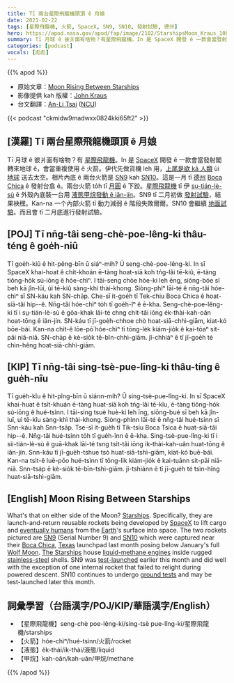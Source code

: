 ```yaml
---
title: Tī 兩台星際飛龍機頭頂 ê 月娘
date: 2021-02-22
tags: [星際飛龍機, 火箭, SpaceX, SN9, SN10, 發射試驗, 德州]
hero: https://apod.nasa.gov/apod/fap/image/2102/StarshipsMoon_Kraus_1080.jpg
summary: Tī 月球 ê 彼爿面有啥物？有星際飛龍機。In 是 SpaceX 開發 ê 一款會當發射閣轉來地球 ê，會當閣再使用 ê 火箭。
categories: [podcast]
vocals: [彪彪]
---
```


{{% apod %}}

- 原始文章：[Moon Rising Between Starships](https://apod.nasa.gov/apod/ap210222.html)
- 影像提供 kah 版權：[John Kraus][copyright]
- 台文翻譯：[An-Li Tsai](mailto:thianbun.taigi@gmail.com) ([NCU](https://www.astro.ncu.edu.tw))

{{< podcast "ckmidw9madwxx0824kki65ft2" >}}

## [漢羅] Tī 兩台星際飛龍機頭頂 ê 月娘

Tī 月球 ê 彼爿面有啥物？有 [星際飛龍機][Starships]。In 是 [SpaceX][SpaceX] 開發 ê 一款會當發射閣轉來地球 ê，會當重複使用 ê 火箭。伊代先做貨機 leh 用，[上尾是欲 kā 人類][eventually humans] ùi [地球][Earth] 送去太空。相片內底 ê 兩台火箭是 [SN9][SN9] kah [SN10][SN10]。這是一月 tī [德州][Texas] [Boca Chica][Boca Chica] ê 發射台翕 ê。兩台火箭 to̍h tī [月圓][Wolf Moon] ê 下跤。[星際飛龍機][The Starships] tī 伊 [sṳ-tián-lè-sù][stainless-steel] ê 外殼內底裝一台用 [液態甲烷發動 ê iăn-jín][liquid-methane engines]。SN9 tī 二月初做 [發射試驗][test-launched]，結果袂䆀。Kan-na 一个內部火箭 tī 動力減弱 ê 階段失敗爾爾。SN10 會繼續 [地面試驗][ground tests]。而且會 tī 二月底進行發射試驗。

## [POJ] Tī nn̄g-tâi seng-chè-poe-lêng-ki thâu-téng ê goe̍h-niû

Tī goe̍h-kiû ê hit-pêng-bīn ū siáⁿ-mih? Ū seng-chè-poe-lêng-ki. In sī SpaceX khai-hoat ê chi̍t-khoán ē-tàng hoat-siā koh tńg-lâi tē-kiû, ē-tàng tiông-ho̍k sú-iōng ê hóe-chìⁿ. I tāi-seng chòe hòe-ki leh ēng, siōng-bóe sī beh kā jîn-lūi, ùi tē-kiû sàng-khì thài-khong. Siòng-phìⁿ lāi-té ê nn̄g-tâi hóe-chìⁿ sī SN-káu kah SN-cha̍p. Che-sī it-goe̍h tī Tek-chiu Boca Chica ê hoat-siā-tâi hip--ê. Nn̄g-tâi hóe-chìⁿ to̍h tī goe̍h-îⁿ ê ē-kha. Seng-chè-poe-lêng-ki tī i sṳ-tián-lè-sù ê gōa-khak lāi-té chng chi̍t-tâi iōng e̍k-thài-kah-oân hoat-tōng ê iăn-jín. SN-káu tī jī-goe̍h-chhoe chò hoat-siā-chhì-giām, kiat-kó bōe-bái. Kan-na chi̍t-ê lōe-pō͘ hóe-chìⁿ tī tōng-le̍k kiám-jio̍k ê kai-tōaⁿ sit-pāi niā-niā. SN-cha̍p ē kè-sio̍k tē-bīn-chhì-giām. jî-chhiáⁿ ē tī jī-goe̍h té chìn-hêng hoat-siā-chhì-giām.

## [KIP] Tī nn̄g-tâi sing-tsè-pue-lîng-ki thâu-tíng ê gue̍h-nîu

Tī gue̍h-kîu ê hit-pîng-bīn ū siánn-mih? Ū sing-tsè-pue-lîng-ki. In sī SpaceX khai-huat ê tsi̍t-khuán ē-tàng huat-siā koh tńg-lâi tē-kîu, ē-tàng tiông-ho̍k sú-iōng ê hué-tsìnn. I tāi-sing tsuè huè-ki leh īng, siōng-bué sī beh kā jîn-luī, uì tē-kîu sàng-khì thài-khong. Siòng-phìnn lāi-té ê nn̄g-tâi hué-tsìnn sī Snn-káu kah Snn-tsa̍p. Tse-sī it-gue̍h tī Tik-tsiu Boca Tsica ê huat-siā-tâi hip--ê. Nn̄g-tâi hué-tsìnn to̍h tī gue̍h-înn ê ē-kha. Sing-tsè-pue-lîng-ki tī i sii-tián-lè-sù ê guā-khak lāi-té tsng tsi̍t-tâi iōng i̍k-thài-kah-uân huat-tōng ê iăn-jín. Snn-káu tī jī-gue̍h-tshue tsò huat-siā-tshì-giām, kiat-kó buē-bái. Kan-na tsi̍t-ê luē-pōo hué-tsìnn tī tōng-li̍k kiám-jio̍k ê kai-tuānn sit-pāi niā-niā. Snn-tsa̍p ē kè-sio̍k tē-bīn-tshì-giām. jî-tshiánn ē tī jī-gue̍h té tsìn-hîng huat-siā-tshì-giām.

## [English] Moon Rising Between Starships

What's that on either side of the Moon? [Starships][Starships]. Specifically, they are launch-and-return reusable rockets being developed by [SpaceX][SpaceX] to lift cargo and [eventually humans][eventually humans] from the [Earth][Earth]'s surface into space. The two rockets pictured are [SN9][SN9] (Serial Number 9) and [SN10][SN10] which were captured near their [Boca Chica][Boca Chica], [Texas][Texas] launchpad last month posing below January's full [Wolf Moon][Wolf Moon]. [The Starships][The Starships] house [liquid-methane engines][liquid-methane engines] inside rugged [stainless-steel][stainless-steel] shells. SN9 was [test-launched][test-launched] earlier this month and did well with the exception of one internal rocket that failed to relight during powered descent. SN10 continues to undergo [ground tests][ground tests] and may be test-launched later this month.

## 詞彙學習（台語漢字/POJ/KIP/華語漢字/English）

- 【星際飛龍機】seng-chè poe-lêng-ki/sing-tsè pue-lîng-ki/星際飛龍機/starships
- 【火箭】hóe-chìⁿ/hué-tsìnn/火箭/rocket
- 【液態】e̍k-thài/i̍k-thài/液態/liquid
- 【甲烷】kah-oân/kah-uân/甲烷/methane

{{% /apod %}}

[copyright]: https://www.johnkrausphotos.com/About
[Starships]: https://www.spacex.com/vehicles/starship/
[SpaceX]: https://www.spacex.com/
[eventually humans]: https://www.planetary.org/articles/nasa-versus-spacex
[Earth]: https://solarsystem.nasa.gov/planets/earth/overview/
[SN9]: https://en.wikipedia.org/wiki/Starship_development_history#Starship_SN9
[SN10]: https://en.wikipedia.org/wiki/Starship_development_history#Starship_SN10
[Boca Chica]: https://youtu.be/evPc3jhFGzI
[Texas]: https://en.wikipedia.org/wiki/Texas
[Wolf Moon]: https://apod.nasa.gov/apod/ap140118.html
[The Starships]: https://youtu.be/sOpMrVnjYeY
[liquid-methane engines]: https://en.wikipedia.org/wiki/SpaceX_Raptor
[stainless-steel]: https://en.wikipedia.org/wiki/Stainless_steel
[test-launched]: https://youtu.be/_zZ7fIkpBgs?t=316
[ground tests]: https://www.youtube.com/watch?v=24K4KdG3nP0
